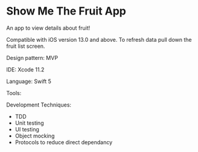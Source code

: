 # Show Me The Fruit App

An app to view details about fruit!

Compatible with iOS version 13.0 and above. 
To refresh data pull down the fruit list screen.

Design pattern: MVP

IDE: Xcode 11.2

Language: Swift 5

Tools:

Development Techniques:

- TDD
- Unit testing 
- UI testing
- Object mocking
- Protocols to reduce direct dependancy
